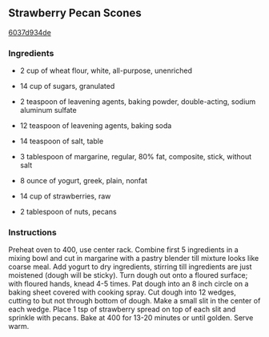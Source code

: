## Strawberry Pecan Scones

[6037d934de](http://www.food.com/recipe/strawberry-pecan-scones-192025)

### Ingredients

 - 2 cup of wheat flour, white, all-purpose, unenriched

 - 14 cup of sugars, granulated

 - 2 teaspoon of leavening agents, baking powder, double-acting, sodium aluminum sulfate

 - 12 teaspoon of leavening agents, baking soda

 - 14 teaspoon of salt, table

 - 3 tablespoon of margarine, regular, 80% fat, composite, stick, without salt

 - 8 ounce of yogurt, greek, plain, nonfat

 - 14 cup of strawberries, raw

 - 2 tablespoon of nuts, pecans

### Instructions

Preheat oven to 400, use center rack. Combine first 5 ingredients in a mixing bowl and cut in margarine with a pastry blender till mixture looks like coarse meal. Add yogurt to dry ingredients, stirring till ingredients are just moistened (dough will be sticky). Turn dough out onto a floured surface; with floured hands, knead 4-5 times. Pat dough into an 8 inch circle on a baking sheet covered with cooking spray. Cut dough into 12 wedges, cutting to but not through bottom of dough. Make a small slit in the center of each wedge. Place 1 tsp of strawberry spread on top of each slit and sprinkle with pecans. Bake at 400 for 13-20 minutes or until golden. Serve warm.